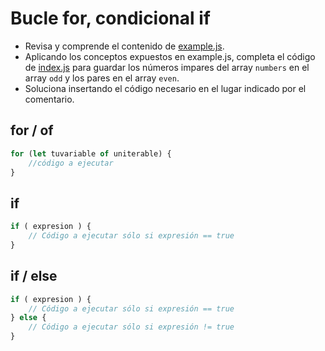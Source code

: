 # Bucle for, condicional if

* Revisa y comprende el contenido de [example.js](example.js).
* Aplicando los conceptos expuestos en example.js, completa el código de [index.js](index.js) para guardar los números impares del array ```numbers``` en el array ```odd``` y los pares en el array ```even```.
* Soluciona insertando el código necesario en el lugar indicado por el comentario.

## for / of
```javascript
for (let tuvariable of uniterable) {
    //código a ejecutar
}
```

## if
```javascript
if ( expresion ) {
    // Código a ejecutar sólo si expresión == true
}
```

## if / else
```javascript
if ( expresion ) {
    // Código a ejecutar sólo si expresión == true
} else {
    // Código a ejecutar sólo si expresión != true
}
```